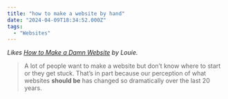```yaml
---
title: "how to make a website by hand"
date: "2024-04-09T18:34:52.000Z"
tags: 
  - "Websites"
---
```


_Likes [How to Make a Damn Website](https://lmnt.me/blog/how-to-make-a-damn-website.html) by Louie._

> A lot of people want to make a website but don’t know where to start or they get stuck. That’s in part because our perception of what websites **should be** has changed so dramatically over the last 20 years.
